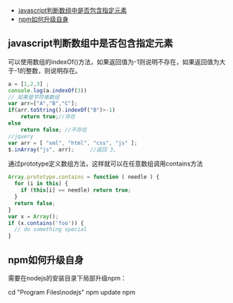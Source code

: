   - [javascript判断数组中是否包含指定元素](#javascript判断数组中是否包含指定元素)
  - [npm如何升级自身](#npm如何升级自身)
  
  ## javascript判断数组中是否包含指定元素

  可以使用数组的indexOf()方法，如果返回值为-1则说明不存在，如果返回值为大于-1的整数，则说明存在。
  
```javascript
a = [1,2,3] ; 
console.log(a.indexOf(3))
// 如果是字符串数组
var arr=["A","B","C"]; 
if(arr.toString().indexOf("B")>-1) 
    return true;//存在
else
    return false; //不存在
//jquery
var arr = [ "xml", "html", "css", "js" ]; 
$.inArray("js", arr);     //返回 3,
```

通过prototype定义数组方法，这样就可以在任意数组调用contains方法

```javascript
Array.prototype.contains = function ( needle ) {
  for (i in this) {
    if (this[i] == needle) return true;
  }
  return false;
}
var x = Array();
if (x.contains('foo')) {
  // do something special
}
```

 ## npm如何升级自身

需要在nodejs的安装目录下局部升级npm：

cd "Program Files\nodejs"
npm update npm
